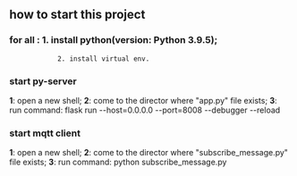 ## how to start this project
### for all :   1. install python(version: Python 3.9.5);
                2. install virtual env.
### start py-server

**1**: open a new shell;
**2**: come to the director where "app.py" file exists;
**3**: run command: flask run --host=0.0.0.0 --port=8008 --debugger --reload

### start mqtt client
**1**: open a new shell;
**2**: come to the director where "subscribe_message.py" file exists;
**3**: run command: python subscribe_message.py

